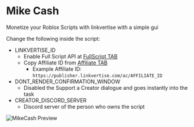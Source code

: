 # Mike Cash
Monetize your Roblox Scripts with linkvertise with a simple gui

Change the following inside the script:
* LINKVERTISE_ID
  * Enable Full Script API at [FullScript TAB](https://publisher.linkvertise.com/dashboard#dynamic)
  * Copy Affiliate ID from [Affiliate TAB](https://publisher.linkvertise.com/dashboard#affiliate)
    * Example Affiliate ID: `https://publisher.linkvertise.com/ac/AFFILIATE_ID`
* DONT_RENDER_CONFIRMATION_WINDOW
  * Disabled the Support a Creator dialogue and goes instantly into the task
* CREATOR_DISCORD_SERVER
  * Discord server of the person who owns the script

![MikeCash Preview](https://i.imgur.com/MKcP8o6.png)
